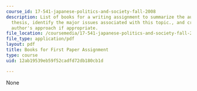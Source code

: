```yaml
---
course_id: 17-541-japanese-politics-and-society-fall-2008
description: List of books for a writing assignment to summarize the author's main
  thesis, identify the major issues associated with this topic., and criticize the
  author's approach if appropriate.
file_location: /coursemedia/17-541-japanese-politics-and-society-fall-2008/12ab19539eb59f52cadfd72db180cb1d_booklist.pdf
file_type: application/pdf
layout: pdf
title: Books for First Paper Assignment
type: course
uid: 12ab19539eb59f52cadfd72db180cb1d

---
```

None